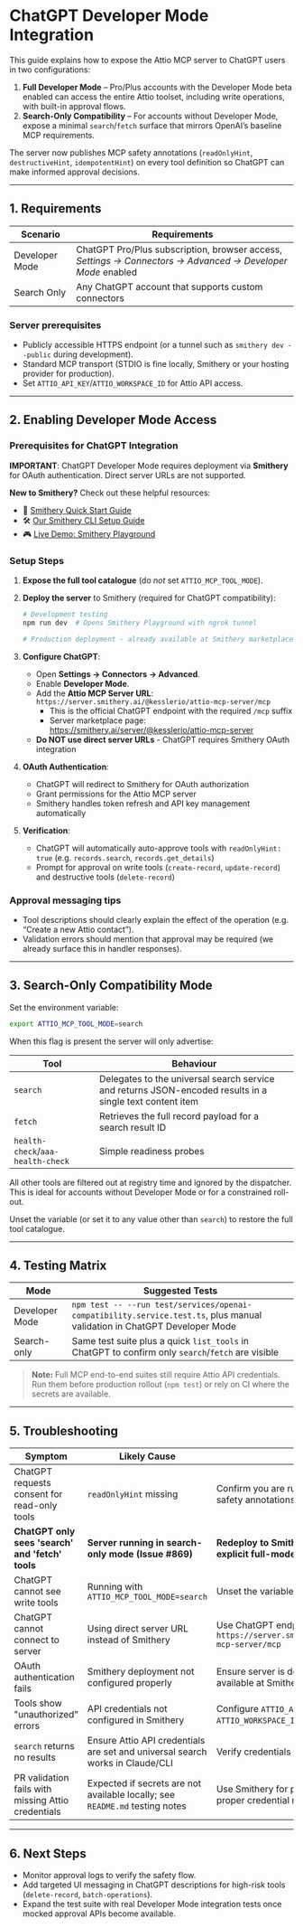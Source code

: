 # ChatGPT Developer Mode Integration

This guide explains how to expose the Attio MCP server to ChatGPT users in two configurations:

1. **Full Developer Mode** – Pro/Plus accounts with the Developer Mode beta enabled can access the entire Attio toolset, including write operations, with built-in approval flows.
2. **Search-Only Compatibility** – For accounts without Developer Mode, expose a minimal `search`/`fetch` surface that mirrors OpenAI’s baseline MCP requirements.

The server now publishes MCP safety annotations (`readOnlyHint`, `destructiveHint`, `idempotentHint`) on every tool definition so ChatGPT can make informed approval decisions.

---

## 1. Requirements

| Scenario       | Requirements                                                                                               |
| -------------- | ---------------------------------------------------------------------------------------------------------- |
| Developer Mode | ChatGPT Pro/Plus subscription, browser access, _Settings → Connectors → Advanced → Developer Mode_ enabled |
| Search Only    | Any ChatGPT account that supports custom connectors                                                        |

### Server prerequisites

- Publicly accessible HTTPS endpoint (or a tunnel such as `smithery dev --public` during development).
- Standard MCP transport (STDIO is fine locally, Smithery or your hosting provider for production).
- Set `ATTIO_API_KEY`/`ATTIO_WORKSPACE_ID` for Attio API access.

---

## 2. Enabling Developer Mode Access

### Prerequisites for ChatGPT Integration

**IMPORTANT**: ChatGPT Developer Mode requires deployment via **Smithery** for OAuth authentication. Direct server URLs are not supported.

**New to Smithery?** Check out these helpful resources:

- 📖 [Smithery Quick Start Guide](https://smithery.ai/docs/getting_started/quickstart_build)
- 🛠️ [Our Smithery CLI Setup Guide](../deployment/smithery-cli-setup.md)
- 🎮 [Live Demo: Smithery Playground](https://smithery.ai/server/@kesslerio/attio-mcp-server)

### Setup Steps

1. **Expose the full tool catalogue** (do _not_ set `ATTIO_MCP_TOOL_MODE`).

2. **Deploy the server** to Smithery (required for ChatGPT compatibility):

   ```bash
   # Development testing
   npm run dev  # Opens Smithery Playground with ngrok tunnel

   # Production deployment - already available at Smithery marketplace
   ```

3. **Configure ChatGPT**:
   - Open **Settings → Connectors → Advanced**.
   - Enable **Developer Mode**.
   - Add the **Attio MCP Server URL**: `https://server.smithery.ai/@kesslerio/attio-mcp-server/mcp`
     - This is the official ChatGPT endpoint with the required `/mcp` suffix
     - Server marketplace page: https://smithery.ai/server/@kesslerio/attio-mcp-server
   - **Do NOT use direct server URLs** - ChatGPT requires Smithery OAuth integration

4. **OAuth Authentication**:
   - ChatGPT will redirect to Smithery for OAuth authorization
   - Grant permissions for the Attio MCP server
   - Smithery handles token refresh and API key management automatically

5. **Verification**:
   - ChatGPT will automatically auto-approve tools with `readOnlyHint: true` (e.g. `records.search`, `records.get_details`)
   - Prompt for approval on write tools (`create-record`, `update-record`) and destructive tools (`delete-record`)

### Approval messaging tips

- Tool descriptions should clearly explain the effect of the operation (e.g. “Create a new Attio contact”).
- Validation errors should mention that approval may be required (we already surface this in handler responses).

---

## 3. Search-Only Compatibility Mode

Set the environment variable:

```bash
export ATTIO_MCP_TOOL_MODE=search
```

When this flag is present the server will only advertise:

| Tool                              | Behaviour                                                                                                |
| --------------------------------- | -------------------------------------------------------------------------------------------------------- |
| `search`                          | Delegates to the universal search service and returns JSON-encoded results in a single text content item |
| `fetch`                           | Retrieves the full record payload for a search result ID                                                 |
| `health-check`/`aaa-health-check` | Simple readiness probes                                                                                  |

All other tools are filtered out at registry time and ignored by the dispatcher. This is ideal for accounts without Developer Mode or for a constrained roll-out.

Unset the variable (or set it to any value other than `search`) to restore the full tool catalogue.

---

## 4. Testing Matrix

| Mode           | Suggested Tests                                                                                                          |
| -------------- | ------------------------------------------------------------------------------------------------------------------------ |
| Developer Mode | `npm test -- --run test/services/openai-compatibility.service.test.ts`, plus manual validation in ChatGPT Developer Mode |
| Search-only    | Same test suite plus a quick `list_tools` in ChatGPT to confirm only `search`/`fetch` are visible                        |

> **Note:** Full MCP end-to-end suites still require Attio API credentials. Run them before production rollout (`npm test`) or rely on CI where the secrets are available.

---

## 5. Troubleshooting

| Symptom                                            | Likely Cause                                                                  | Fix                                                                                    |
| -------------------------------------------------- | ----------------------------------------------------------------------------- | -------------------------------------------------------------------------------------- |
| ChatGPT requests consent for read-only tools       | `readOnlyHint` missing                                                        | Confirm you are running a version that includes safety annotations                     |
| **ChatGPT only sees 'search' and 'fetch' tools**   | **Server running in search-only mode (Issue #869)**                           | **Redeploy to Smithery - fixed in v1.1.1+ with explicit full-mode default**            |
| ChatGPT cannot see write tools                     | Running with `ATTIO_MCP_TOOL_MODE=search`                                     | Unset the variable for full access                                                     |
| ChatGPT cannot connect to server                   | Using direct server URL instead of Smithery                                   | Use ChatGPT endpoint URL: `https://server.smithery.ai/@kesslerio/attio-mcp-server/mcp` |
| OAuth authentication fails                         | Smithery deployment not configured properly                                   | Ensure server is deployed via `npm run dev` or available at Smithery marketplace       |
| Tools show "unauthorized" errors                   | API credentials not configured in Smithery                                    | Configure `ATTIO_API_KEY` and `ATTIO_WORKSPACE_ID` in Smithery dashboard               |
| `search` returns no results                        | Ensure Attio API credentials are set and universal search works in Claude/CLI | Verify credentials in Smithery configuration                                           |
| PR validation fails with missing Attio credentials | Expected if secrets are not available locally; see `README.md` testing notes  | Use Smithery for production deployments with proper credential management              |

---

## 6. Next Steps

- Monitor approval logs to verify the safety flow.
- Add targeted UI messaging in ChatGPT descriptions for high-risk tools (`delete-record`, `batch-operations`).
- Expand the test suite with real Developer Mode integration tests once mocked approval APIs become available.
